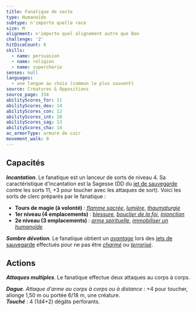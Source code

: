 ```yaml
---
title: Fanatique de secte
type: Humanoïde
subtype: n'importe quelle race
size: M
alignment: n'importe quel alignement autre que Bon
challenge: '2'
hitDiceCount: 6
skills:
  - name: persuasion
  - name: religion
  - name: supercherie
senses: null
languages:
  - une langue au choix (commun le plus souvent)
source: Créatures & Oppositions
source_page: 334
abilityScores_for: 11
abilityScores_dex: 14
abilityScores_con: 12
abilityScores_int: 10
abilityScores_sag: 13
abilityScores_cha: 14
ac_armorType: armure de cuir
movement_walk: 9
---
```

## Capacités
_**Incantation**_. Le fanatique est un lanceur de sorts de niveau 4. Sa caractéristique d'incantation est la Sagesse (DD du [jet de sauvegarde](/utiliser-les-caracteristiques/#jets-de-sauvegarde) contre les sorts 11, +3 pour toucher avec les attaques de sort). Voici les sorts de clerc préparés par le fanatique :
* **Tours de magie (à volonté)** : [_flamme sacrée_](/grimoire/flamme-sacree/), [_lumière_](/grimoire/lumiere/), [_thaumaturgie_](/grimoire/thaumaturgie/)
* **1er niveau (4 emplacements)** : [blessure](/grimoire/blessure/), [_bouclier de la foi_](/grimoire/bouclier-de-la-foi/), [_injonction_](/grimoire/injonction/)
* **2e niveau (3 emplacements)** : [_arme spirituelle_](/grimoire/arme-spirituelle/), [_immobiliser un humanoïde_](/grimoire/immobiliser-un-humanoide/)

_**Sombre dévotion**_. Le fanatique obtient un [_avantage_](/utiliser-les-caracteristiques/#avantage-et-desavantage) lors des [jets de sauvegarde](/utiliser-les-caracteristiques/#jets-de-sauvegarde) effectués pour ne pas être [_charmé_](/gerer-la-sante-du-personnage/#charme) ou [_terrorisé_](/gerer-la-sante-du-personnage/#terrorise).

## Actions
_**Attaques multiples**_. Le fanatique effectue deux attaques au corps à corps.

_**Dague**_. _Attaque d'arme au corps à corps ou à distance_ : +4 pour toucher, allonge 1,50 m ou portée 6/18 m, une créature.  
_**Touché**_ : 4 (1d4+2) dégâts perforants.
